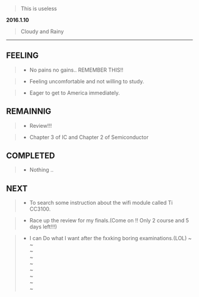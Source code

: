 > This is useless

**2016.1.10**

> Cloudy and Rainy
---
## FEELING


> + No pains no gains.. REMEMBER THIS!!

> + Feeling uncomfortable and not willing to study.

> + Eager to get to America immediately.


## REMAINNIG

> + Review!!!

> + Chapter 3 of IC and Chapter 2  of Semiconductor


## COMPLETED

> + Nothing ..

## NEXT


> + To search some instruction about the wifi module called Ti CC3100.


> + Race up the review for my finals.(Come on !! Only 2 course and 5 days left!!!)

> + I can Do what I want after the fxxking boring examinations.(LOL)
~                                                                               
~                                                                               
~                                                                               
~                                                                               
~                                                                               
~                                                                               
~                                                                               
~                                                                               
~                                                                               

